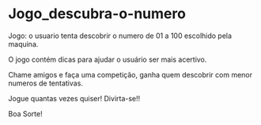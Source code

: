 # Jogo_descubra-o-numero

Jogo: o usuario tenta descobrir o numero de 01 a 100 escolhido pela maquina.

O jogo contém dicas para ajudar o usuário ser mais acertivo.

Chame amigos e faça uma competição, ganha quem descobrir com menor numeros de tentativas.

Jogue quantas vezes quiser! Divirta-se!!

Boa Sorte!
